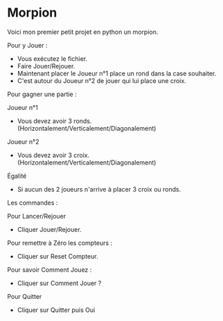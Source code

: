 # Morpion

Voici mon premier petit projet en python un morpion.

Pour y Jouer :

- Vous exécutez le fichier.
- Faire Jouer/Rejouer.
- Maintenant placer le Joueur n°1 place un rond dans la case souhaiter.
- C'est autour du Joueur n°2 de jouer qui lui place une croix.


Pour gagner une partie :

Joueur n°1
- Vous devez avoir 3 ronds. (Horizontalement/Verticalement/Diagonalement)

Joueur n°2
- Vous devez avoir 3 croix. (Horizontalement/Verticalement/Diagonalement)

Égalité
- Si aucun des 2 joueurs n'arrive à placer 3 croix ou ronds.

Les commandes :

Pour Lancer/Rejouer 
- Cliquer Jouer/Rejouer.

Pour remettre à Zéro les compteurs :
- Cliquer sur Reset Compteur.

Pour savoir Comment Jouez :
- Cliquer sur Comment Jouer ?

Pour Quitter
- Cliquer sur Quitter puis Oui
